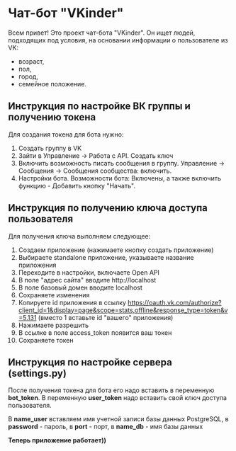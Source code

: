 # Чат-бот "VKinder"

Всем привет! Это проект чат-бота "VKinder". Он ищет людей, подходящих под условия, на основании информации о пользователе из VK:

- возраст,
- пол,
- город,
- семейное положение.

## Инструкция по настройке ВК группы и получению токена

Для создания токена для бота нужно:

1. Создать группу в VK
2. Зайти в Управление -> Работа с API. Создать ключ
3. Включить возможность писать сообщения в группу. Управление -> Сообщения -> Сообщения сообщества: включить.
4. Настройки бота. Возможности бота: Включены, а также включить функцию - Добавить кнопку "Начать".


## Инструкция по получению ключа доступа пользователя

Для получения ключа выполняем следующее:

1. Создаем приложение (нажимаете кнопку создать приложение)
2. Выбираете standalone приложение, указываете название приложения
3. Переходите в настройки, включаете Open API
4. В поле "адрес сайта" вводите http://localhost
5. В поле базовый домен вводите localhost
6. Сохраняете изменения
7. Копируете id приложения в ссылку 
   https://oauth.vk.com/authorize?client_id=1&display=page&scope=stats,offline&response_type=token&v=5.131
   (вместо 1 вставьте id "вашего" приложения)
8. Нажимаете разрешить
9. В ссылке в поле access_token появится ваш токен
10. Сохраняете токен


## Инструкция по настройке сервера (settings.py)

После получения токена для бота его надо вставить в переменную **bot_token**.
В переменную **user_token** надо вставить свой ключ доступа пользователя.

В **name_user** вставляем имя учетной записи базы данных PostgreSQL, в **password** - пароль, в **port** - порт,
в **name_db** - имя базы данных 

**Теперь приложение работает))**
